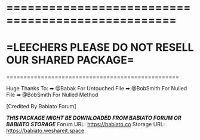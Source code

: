 ==================================================
==================================================
=LEECHERS PLEASE DO NOT RESELL OUR SHARED PACKAGE=
==================================================
==================================================

Huge Thanks To:
➡ @Babak For Untouched File
➡ @BobSmith For Nulled File
➡ @BobSmith For Nulled Method

[Credited By Babiato Forum]

***THIS PACKAGE MIGHT BE DOWNLOADED FROM BABIATO FORUM OR BABIATO STORAGE***
Forum URL: https://babiato.co
Storage URL: https://babiato.weshareit.space
